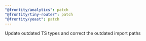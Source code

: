 ```yaml
---
"@frontity/analytics": patch
"@frontity/tiny-router": patch
"@frontity/yoast": patch
---
```


Update outdated TS types and correct the outdated import paths
